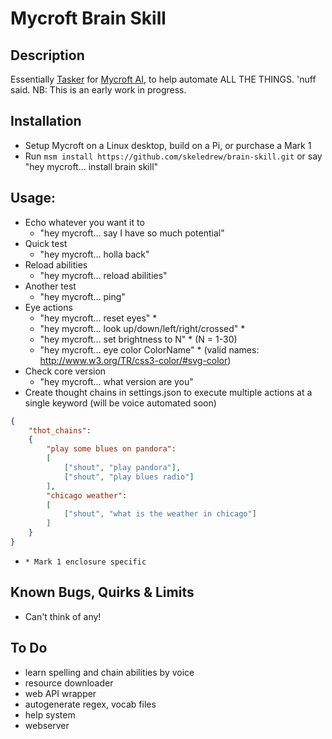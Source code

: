 # Mycroft Brain Skill


## Description
Essentially [Tasker](http://tasker.dinglisch.net/) for [Mycroft AI](https://mycroft.ai/), to help automate ALL THE THINGS. 'nuff said. NB: This is an early work in progress.

## Installation
- Setup Mycroft on a Linux desktop, build on a Pi, or purchase a Mark 1
- Run `msm install https://github.com/skeledrew/brain-skill.git` or say "hey mycroft... install brain skill"

## Usage:
- Echo whatever you want it to
  - "hey mycroft... say I have so much potential"
- Quick test
  - "hey mycroft... holla back"
- Reload abilities
  - "hey mycroft... reload abilities"
- Another test
  - "hey mycroft... ping"
- Eye actions
  - "hey mycroft... reset eyes" *
  - "hey mycroft... look up/down/left/right/crossed" *
  - "hey mycroft... set brightness to N" * (N = 1-30)
  - "hey mycroft... eye color ColorName" * (valid names: http://www.w3.org/TR/css3-color/#svg-color)
- Check core version
  - "hey mycroft... what version are you"
- Create thought chains in settings.json to execute multiple actions at a single keyword (will be voice automated soon)
``` json
{
    "thot_chains":
    {
        "play some blues on pandora":
        [
            ["shout", "play pandora"],
            ["shout", "play blues radio"]
        ],
        "chicago weather":
        [
            ["shout", "what is the weather in chicago"]
        ]
    }
}
```
- `* Mark 1 enclosure specific`

## Known Bugs, Quirks & Limits
- Can't think of any!

## To Do
- learn spelling and chain abilities by voice
- resource downloader
- web API wrapper
- autogenerate regex, vocab files
- help system
- webserver
